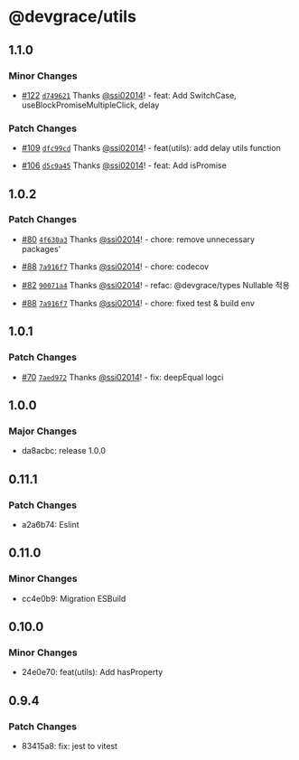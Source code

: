 # @devgrace/utils

## 1.1.0

### Minor Changes

- [#122](https://github.com/Team-Grace/devgrace/pull/122) [`d749621`](https://github.com/Team-Grace/devgrace/commit/d7496216ccfc834ff6ff921005f63ac6be25520e) Thanks [@ssi02014](https://github.com/ssi02014)! - feat: Add SwitchCase, useBlockPromiseMultipleClick, delay

### Patch Changes

- [#109](https://github.com/Team-Grace/devgrace/pull/109) [`dfc99cd`](https://github.com/Team-Grace/devgrace/commit/dfc99cd9f0562de1c3fc33057dd9ff57fbc4241c) Thanks [@ssi02014](https://github.com/ssi02014)! - feat(utils): add delay utils function

- [#106](https://github.com/Team-Grace/devgrace/pull/106) [`d5c9a45`](https://github.com/Team-Grace/devgrace/commit/d5c9a45aaf7d806bc222de81952682799feee895) Thanks [@ssi02014](https://github.com/ssi02014)! - feat: Add isPromise

## 1.0.2

### Patch Changes

- [#80](https://github.com/Team-Grace/devgrace/pull/80) [`4f630a3`](https://github.com/Team-Grace/devgrace/commit/4f630a343a15984732589a35d2a1d0d78e7bd19b) Thanks [@ssi02014](https://github.com/ssi02014)! - chore: remove unnecessary packages'

- [#88](https://github.com/Team-Grace/devgrace/pull/88) [`7a916f7`](https://github.com/Team-Grace/devgrace/commit/7a916f7a9ff9482462e0db2872013eedc06d35c6) Thanks [@ssi02014](https://github.com/ssi02014)! - chore: codecov

- [#82](https://github.com/Team-Grace/devgrace/pull/82) [`90071a4`](https://github.com/Team-Grace/devgrace/commit/90071a479e55f86aa2d19ab41a6e7e521b832499) Thanks [@ssi02014](https://github.com/ssi02014)! - refac: @devgrace/types Nullable 적용

- [#88](https://github.com/Team-Grace/devgrace/pull/88) [`7a916f7`](https://github.com/Team-Grace/devgrace/commit/7a916f7a9ff9482462e0db2872013eedc06d35c6) Thanks [@ssi02014](https://github.com/ssi02014)! - chore: fixed test & build env

## 1.0.1

### Patch Changes

- [#70](https://github.com/Team-Grace/devgrace/pull/70) [`7aed972`](https://github.com/Team-Grace/devgrace/commit/7aed9724ff70f99ec55c2456f472a8ab5a922a5d) Thanks [@ssi02014](https://github.com/ssi02014)! - fix: deepEqual logci

## 1.0.0

### Major Changes

- da8acbc: release 1.0.0

## 0.11.1

### Patch Changes

- a2a6b74: Eslint

## 0.11.0

### Minor Changes

- cc4e0b9: Migration ESBuild

## 0.10.0

### Minor Changes

- 24e0e70: feat(utils): Add hasProperty

## 0.9.4

### Patch Changes

- 83415a8: fix: jest to vitest
